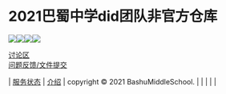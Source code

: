 # 2021巴蜀中学did团队非官方仓库
[![](https://img.shields.io/badge/-首页-332233?style=for-the-badge)](https://bashumiddleschool.github.io/2021Did/)[![](https://img.shields.io/badge/-下载-332233?style=for-the-badge)](https://bashumiddleschool.github.io/2021Did/download)[![](https://img.shields.io/badge/-%E4%B8%8A%E4%BC%A0-332233?style=for-the-badge)](https://bashumiddleschool.github.io/2021Did/upload)[![](https://img.shields.io/badge/-%E6%94%AF%E6%8C%81-332233?style=for-the-badge)](https://bashumiddleschool.github.io/2021Did/support)    
    
[讨论区](https://github.com/BashuMiddleSchool/2021Did/discussions)   
[问题反馈/文件提交](https://github.com/BashuMiddleSchool/2021Did/issues/new)

| [服务状态](https://bashumiddleschool.github.io/2021Did/status) | [介绍](https://bashumiddleschool.github.io/2021Did/intro) | copyright © 2021 BashuMiddleSchool. |
| | | |
